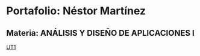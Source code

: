 # Portafolio: Néstor Martínez
## Materia: ANÁLISIS Y DISEÑO DE APLICACIONES I
[UT1](UT1_Proceso_Y_Elicitacion_de_Requerimientos)
